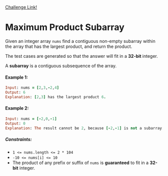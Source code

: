 [Challenge Link!](https://leetcode.com/problems/maximum-subarray)

# Maximum Product Subarray

Given an integer array `nums` find a contiguous non-empty subarray within the array that has the largest product, and return the product.

The test cases are generated so that the answer will fit in a <b>32-bit </b>integer.

A <b>subarray</b> is a contiguous subsequence of the array.

 

#### Example 1:
```Ruby
Input: nums = [2,3,-2,4]
Output: 6
Explanation: [2,3] has the largest product 6.
```
#### Example 2:
```Ruby
Input: nums = [-2,0,-1]
Output: 0
Explanation: The result cannot be 2, because [-2,-1] is not a subarray.
```
 

##### Constraints:

- `1 <= nums.length <= 2 * 104`
- `-10 <= nums[i] <= 10`
- The product of any prefix or suffix of `nums` is <b>guaranteed</b> to fit in a <b>32-bit</b> integer.
